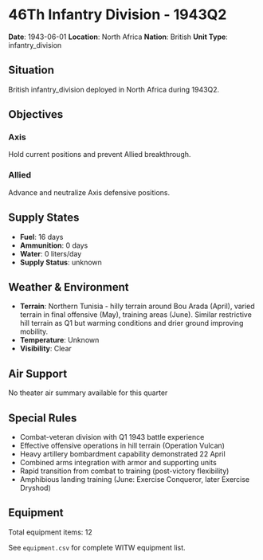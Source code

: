 # 46Th Infantry Division - 1943Q2

**Date**: 1943-06-01
**Location**: North Africa
**Nation**: British
**Unit Type**: infantry_division

## Situation

British infantry_division deployed in North Africa during 1943Q2.

## Objectives

### Axis
Hold current positions and prevent Allied breakthrough.

### Allied
Advance and neutralize Axis defensive positions.

## Supply States

- **Fuel**: 16 days
- **Ammunition**: 0 days
- **Water**: 0 liters/day
- **Supply Status**: unknown

## Weather & Environment

- **Terrain**: Northern Tunisia - hilly terrain around Bou Arada (April), varied terrain in final offensive (May), training areas (June). Similar restrictive hill terrain as Q1 but warming conditions and drier ground improving mobility.
- **Temperature**: Unknown
- **Visibility**: Clear

## Air Support

No theater air summary available for this quarter

## Special Rules

- Combat-veteran division with Q1 1943 battle experience
- Effective offensive operations in hill terrain (Operation Vulcan)
- Heavy artillery bombardment capability demonstrated 22 April
- Combined arms integration with armor and supporting units
- Rapid transition from combat to training (post-victory flexibility)
- Amphibious landing training (June: Exercise Conqueror, later Exercise Dryshod)

## Equipment

Total equipment items: 12

See `equipment.csv` for complete WITW equipment list.
